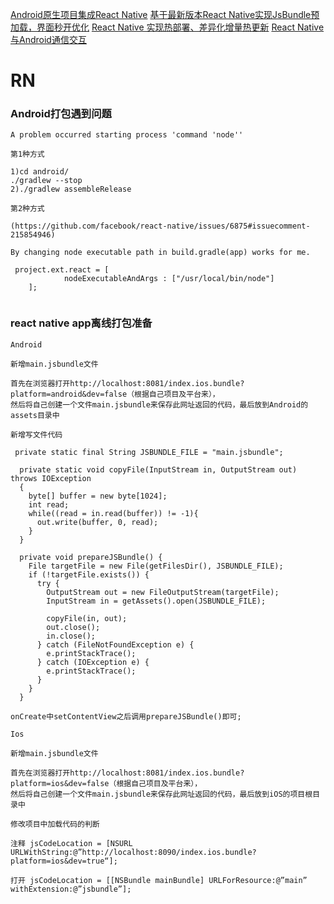 [Android原生项目集成React Native](http://blog.csdn.net/u013718120/article/details/55050900)
[基于最新版本React Native实现JsBundle预加载，界面秒开优化](http://blog.csdn.net/u013718120/article/details/71538263)
[React Native 实现热部署、差异化增量热更新](http://blog.csdn.net/u013718120/article/details/55096393)
[ React Native与Android通信交互](http://blog.csdn.net/u013718120/article/details/55506238)
# RN
### Android打包遇到问题
```
A problem occurred starting process 'command 'node''

第1种方式

1)cd android/
./gradlew --stop
2)./gradlew assembleRelease

第2种方式

(https://github.com/facebook/react-native/issues/6875#issuecomment-215854946)

By changing node executable path in build.gradle(app) works for me.

 project.ext.react = [
            nodeExecutableAndArgs : ["/usr/local/bin/node"]
    ];
    
```

### react native app离线打包准备
```
Android

新增main.jsbundle文件

首先在浏览器打开http://localhost:8081/index.ios.bundle?platform=android&dev=false（根据自己项目及平台来），
然后将自己创建一个文件main.jsbundle来保存此网址返回的代码，最后放到Android的assets目录中

新增写文件代码

 private static final String JSBUNDLE_FILE = "main.jsbundle";

  private static void copyFile(InputStream in, OutputStream out) throws IOException
  {
    byte[] buffer = new byte[1024];
    int read;
    while((read = in.read(buffer)) != -1){
      out.write(buffer, 0, read);
    }
  }

  private void prepareJSBundle() {
    File targetFile = new File(getFilesDir(), JSBUNDLE_FILE);
    if (!targetFile.exists()) {
      try {
        OutputStream out = new FileOutputStream(targetFile);
        InputStream in = getAssets().open(JSBUNDLE_FILE);

        copyFile(in, out);
        out.close();
        in.close();
      } catch (FileNotFoundException e) {
        e.printStackTrace();
      } catch (IOException e) {
        e.printStackTrace();
      }
    }
  }

onCreate中setContentView之后调用prepareJSBundle()即可;

Ios

新增main.jsbundle文件

首先在浏览器打开http://localhost:8081/index.ios.bundle?platform=ios&dev=false（根据自己项目及平台来），
然后将自己创建一个文件main.jsbundle来保存此网址返回的代码，最后放到iOS的项目根目录中

修改项目中加载代码的判断

注释 jsCodeLocation = [NSURL URLWithString:@”http://localhost:8090/index.ios.bundle?platform=ios&dev=true“];

打开 jsCodeLocation = [[NSBundle mainBundle] URLForResource:@”main” withExtension:@”jsbundle”];

```
